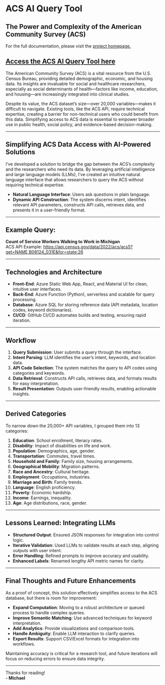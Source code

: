 # ACS AI Query Tool

## The Power and Complexity of the American Community Survey (ACS)

For the full documentation, please visit the [project homepage.](https://michaelminzey.com/acs-query)

## [Access the ACS AI Query Tool here](https://victorious-stone-01080ed10.4.azurestaticapps.net/)


The American Community Survey (ACS) is a vital resource from the U.S. Census Bureau, providing detailed demographic, economic, and housing data. Its insights are invaluable for social and healthcare researchers, especially as social determinants of health—factors like income, education, and housing—are increasingly integrated into clinical studies.

Despite its value, the ACS dataset’s size—over 20,000 variables—makes it difficult to navigate. Existing tools, like the ACS API, require technical expertise, creating a barrier for non-technical users who could benefit from this data. Simplifying access to ACS data is essential to empower broader use in public health, social policy, and evidence-based decision-making.

---

## Simplifying ACS Data Access with AI-Powered Solutions

I’ve developed a solution to bridge the gap between the ACS’s complexity and the researchers who need its data. By leveraging artificial intelligence and large language models (LLMs), I’ve created an intuitive natural language interface that allows researchers to query the ACS without requiring technical expertise.

- **Natural Language Interface**: Users ask questions in plain language.
- **Dynamic API Construction**: The system discerns intent, identifies relevant API parameters, constructs API calls, retrieves data, and presents it in a user-friendly format.

---

## Example Query:

**Count of Service Workers Walking to Work in Michigan**  
ACS API Example: https://api.census.gov/data/2022/acs/acs5?get=NAME,B08124_031E&for=state:26

---

## Technologies and Architecture

- **Front-End**: Azure Static Web App, React, and Material UI for clean, intuitive user interfaces.
- **Back-End**: Azure Function (Python), serverless and scalable for query processing.
- **Database**: Azure SQL for storing reference data (API metadata, location codes, keyword dictionaries).
- **CI/CD**: GitHub CI/CD automates builds and testing, ensuring rapid iteration.

---

## Workflow

1. **Query Submission**: User submits a query through the interface.
2. **Intent Parsing**: LLM identifies the user’s intent, keywords, and location data.
3. **API Code Selection**: The system matches the query to API codes using categories and keywords.
4. **Data Retrieval**: Constructs API calls, retrieves data, and formats results for easy interpretation.
5. **Result Presentation**: Outputs user-friendly results, enabling actionable insights.

---

## Derived Categories

To narrow down the 20,000+ API variables, I grouped them into 13 categories:

1. **Education**: School enrollment, literacy rates.
2. **Disability**: Impact of disabilities on life and work.
3. **Population**: Demographics, age, gender.
4. **Transportation**: Commutes, travel times.
5. **Household and Family**: Family size, housing arrangements.
6. **Geographical Mobility**: Migration patterns.
7. **Race and Ancestry**: Cultural heritage.
8. **Employment**: Occupations, industries.
9. **Marriage and Birth**: Family trends.
10. **Language**: English proficiency.
11. **Poverty**: Economic hardship.
12. **Income**: Earnings, inequality.
13. **Age**: Age distributions, race, gender.

---

## Lessons Learned: Integrating LLMs

- **Structured Output**: Ensured JSON responses for integration into control logic.
- **Iterative Validation**: Used LLMs to validate results at each step, aligning outputs with user intent.
- **Error Handling**: Refined prompts to improve accuracy and usability.
- **Enhanced Labels**: Renamed lengthy API metric names for clarity.

---

## Final Thoughts and Future Enhancements

As a proof of concept, this solution effectively simplifies access to the ACS database, but there is room for improvement:

- **Expand Computation**: Moving to a robust architecture or queued process to handle complex queries.
- **Improve Semantic Matching**: Use advanced techniques for keyword interpretation.
- **Add Analytics**: Provide visualizations and comparison tools.
- **Handle Ambiguity**: Enable LLM interaction to clarify queries.
- **Export Results**: Support CSV/Excel formats for integration into workflows.

Maintaining accuracy is critical for a research tool, and future iterations will focus on reducing errors to ensure data integrity.

---

Thanks for reading!  
**- Michael**
